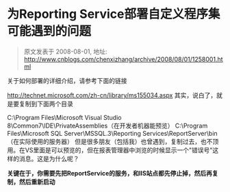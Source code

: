 # 为Reporting Service部署自定义程序集可能遇到的问题 
> 原文发表于 2008-08-01, 地址: http://www.cnblogs.com/chenxizhang/archive/2008/08/01/1258001.html 


关于如何部署的详细介绍，请参考下面的链接

 <http://technet.microsoft.com/zh-cn/library/ms155034.aspx> 其实，说白了，就是要复制到下面两个目录

 C:\Program Files\Microsoft Visual Studio 8\Common7\IDE\PrivateAssemblies（在开发者机器能预览） C:\Program Files\Microsoft SQL Server\MSSQL.3\Reporting Services\ReportServer\bin（在实际使用的服务器） 但是很多朋友（包括我）也曾遇到，复制过去，也不顶用。在VS里面是可以预览的，但在报表管理器中浏览的时候显示一个"错误号"这样的消息。这是为什么呢？

 **关键在于，你需要先把ReportService的服务，和IIS站点都先停止掉，然后再复制，然后重新启动**







